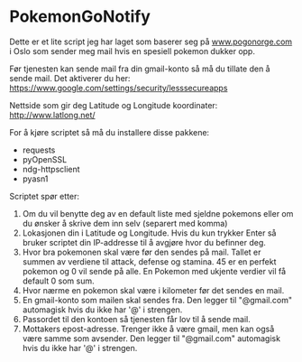 # PokemonGoNotify

Dette er et lite script jeg har laget som baserer seg på www.pogonorge.com i Oslo som sender meg mail hvis en spesiell pokemon dukker opp.

Før tjenesten kan sende mail fra din gmail-konto så må du tillate den å sende mail. Det aktiverer du her:
https://www.google.com/settings/security/lesssecureapps

Nettside som gir deg Latitude og Longitude koordinater:
http://www.latlong.net/

For å kjøre scriptet så må du installere disse pakkene:
- requests
- pyOpenSSL
- ndg-httpsclient
- pyasn1

Scriptet spør etter:

1. Om du vil benytte deg av en default liste med sjeldne pokemons eller om du ønsker å skrive dem inn selv (separert med komma)
2. Lokasjonen din i Latitude og Longitude. Hvis du kun trykker Enter så bruker scriptet din IP-addresse til å avgjøre hvor du befinner deg.
3. Hvor bra pokemonen skal være før den sendes på mail. Tallet er summen av verdiene til attack, defense og stamina. 45 er en perfekt pokemon og 0 vil sende på alle. En Pokemon med ukjente verdier vil få default 0 som sum.
4. Hvor nærme en pokemon skal være i kilometer før det sendes en mail.
5. En gmail-konto som mailen skal sendes fra. Den legger til "@gmail.com" automagisk hvis du ikke har '@' i strengen.
6. Passordet til den kontoen så tjenesten får lov til å sende mail.
7. Mottakers epost-adresse. Trenger ikke å være gmail, men kan også være samme som avsender.  Den legger til "@gmail.com" automagisk hvis du ikke har '@' i strengen.
